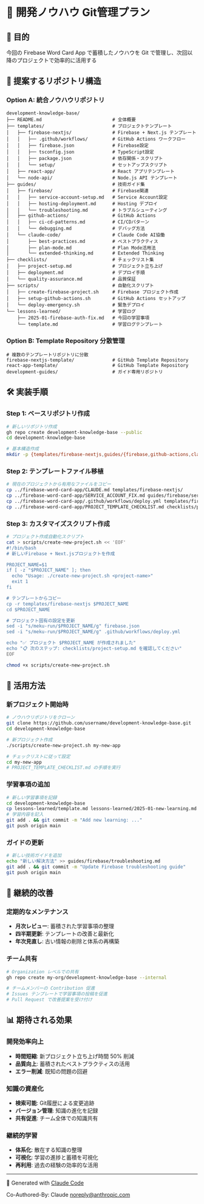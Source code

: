 # 🧠 開発ノウハウ Git管理プラン

## 🎯 目的
今回の Firebase Word Card App で蓄積したノウハウを Git で管理し、次回以降のプロジェクトで効率的に活用する

## 📁 提案するリポジトリ構造

### Option A: 統合ノウハウリポジトリ
```
development-knowledge-base/
├── README.md                          # 全体概要
├── templates/                         # プロジェクトテンプレート
│   ├── firebase-nextjs/               # Firebase + Next.js テンプレート
│   │   ├── .github/workflows/         # GitHub Actions ワークフロー
│   │   ├── firebase.json              # Firebase設定
│   │   ├── tsconfig.json              # TypeScript設定
│   │   ├── package.json               # 依存関係・スクリプト
│   │   └── setup/                     # セットアップスクリプト
│   ├── react-app/                     # React アプリテンプレート
│   └── node-api/                      # Node.js API テンプレート
├── guides/                            # 技術ガイド集
│   ├── firebase/                      # Firebase関連
│   │   ├── service-account-setup.md   # Service Account設定
│   │   ├── hosting-deployment.md      # Hosting デプロイ
│   │   └── troubleshooting.md         # トラブルシューティング
│   ├── github-actions/                # GitHub Actions
│   │   ├── ci-cd-patterns.md          # CI/CDパターン
│   │   └── debugging.md               # デバッグ方法
│   └── claude-code/                   # Claude Code AI協働
│       ├── best-practices.md          # ベストプラクティス
│       ├── plan-mode.md               # Plan Mode活用法
│       └── extended-thinking.md       # Extended Thinking
├── checklists/                        # チェックリスト集
│   ├── project-setup.md               # プロジェクト立ち上げ
│   ├── deployment.md                  # デプロイ手順
│   └── quality-assurance.md           # 品質保証
├── scripts/                           # 自動化スクリプト
│   ├── create-firebase-project.sh     # Firebase プロジェクト作成
│   ├── setup-github-actions.sh        # GitHub Actions セットアップ
│   └── deploy-emergency.sh            # 緊急デプロイ
└── lessons-learned/                   # 学習ログ
    ├── 2025-01-firebase-auth-fix.md   # 今回の学習事項
    └── template.md                    # 学習ログテンプレート
```

### Option B: Template Repository 分散管理
```
# 複数のテンプレートリポジトリに分散
firebase-nextjs-template/              # GitHub Template Repository
react-app-template/                    # GitHub Template Repository
development-guides/                    # ガイド専用リポジトリ
```

## 🛠️ 実装手順

### Step 1: ベースリポジトリ作成
```bash
# 新しいリポジトリ作成
gh repo create development-knowledge-base --public
cd development-knowledge-base

# 基本構造作成
mkdir -p {templates/firebase-nextjs,guides/{firebase,github-actions,claude-code},checklists,scripts,lessons-learned}
```

### Step 2: テンプレートファイル移植
```bash
# 現在のプロジェクトから有用なファイルをコピー
cp ../firebase-word-card-app/CLAUDE.md templates/firebase-nextjs/
cp ../firebase-word-card-app/SERVICE_ACCOUNT_FIX.md guides/firebase/service-account-setup.md
cp ../firebase-word-card-app/.github/workflows/deploy.yml templates/firebase-nextjs/.github/workflows/
cp ../firebase-word-card-app/PROJECT_TEMPLATE_CHECKLIST.md checklists/project-setup.md
```

### Step 3: カスタマイズスクリプト作成
```bash
# プロジェクト作成自動化スクリプト
cat > scripts/create-new-project.sh << 'EOF'
#!/bin/bash
# 新しいFirebase + Next.jsプロジェクトを作成

PROJECT_NAME=$1
if [ -z "$PROJECT_NAME" ]; then
  echo "Usage: ./create-new-project.sh <project-name>"
  exit 1
fi

# テンプレートからコピー
cp -r templates/firebase-nextjs $PROJECT_NAME
cd $PROJECT_NAME

# プロジェクト固有の設定を更新
sed -i "s/meku-run/$PROJECT_NAME/g" firebase.json
sed -i "s/meku-run/$PROJECT_NAME/g" .github/workflows/deploy.yml

echo "✅ プロジェクト $PROJECT_NAME が作成されました"
echo "📋 次のステップ: checklists/project-setup.md を確認してください"
EOF

chmod +x scripts/create-new-project.sh
```

## 🎯 活用方法

### 新プロジェクト開始時
```bash
# ノウハウリポジトリをクローン
git clone https://github.com/username/development-knowledge-base.git
cd development-knowledge-base

# 新プロジェクト作成
./scripts/create-new-project.sh my-new-app

# チェックリストに従って設定
cd my-new-app
# PROJECT_TEMPLATE_CHECKLIST.md の手順を実行
```

### 学習事項の追加
```bash
# 新しい学習事項を記録
cd development-knowledge-base
cp lessons-learned/template.md lessons-learned/2025-01-new-learning.md
# 学習内容を記入
git add . && git commit -m "Add new learning: ..."
git push origin main
```

### ガイドの更新
```bash
# 新しい技術ガイドを追加
echo "新しい解決方法" >> guides/firebase/troubleshooting.md
git add . && git commit -m "Update Firebase troubleshooting guide"
git push origin main
```

## 🔄 継続的改善

### 定期的なメンテナンス
- **月次レビュー**: 蓄積された学習事項の整理
- **四半期更新**: テンプレートの改善と最新化
- **年次見直し**: 古い情報の削除と体系の再構築

### チーム共有
```bash
# Organization レベルでの共有
gh repo create my-org/development-knowledge-base --internal

# チームメンバーの Contribution 促進
# Issues テンプレートで学習事項の投稿を促進
# Pull Request で改善提案を受け付け
```

## 📊 期待される効果

### 開発効率向上
- **時間短縮**: 新プロジェクト立ち上げ時間 50% 削減
- **品質向上**: 蓄積されたベストプラクティスの活用
- **エラー削減**: 既知の問題の回避

### 知識の資産化
- **検索可能**: Git履歴による変更追跡
- **バージョン管理**: 知識の進化を記録
- **共有促進**: チーム全体での知識共有

### 継続的学習
- **体系化**: 散在する知識の整理
- **可視化**: 学習の進捗と蓄積を可視化
- **再利用**: 過去の経験の効率的な活用

---

🤖 Generated with [Claude Code](https://claude.ai/code)

Co-Authored-By: Claude <noreply@anthropic.com>